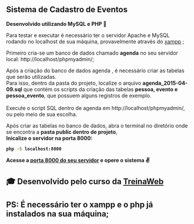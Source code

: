 ## Sistema de Cadastro de Eventos
<b>Desenvolvido utilizando MySQL e PHP :elephant:</b>

Para testar e executar é necessário ter o servidor Apache e MySQL rodando no localhost de sua máquina, 
provavelmente através do [xampp](https://www.apachefriends.org/pt_br/index.html) ;

Primeiro cria-se um banco de dados chamado <b>agenda</b>
no seu servidor local: http://localhost/phpmyadmin/;

<p>
  Após a criação do banco de dados agenda , é necessário criar as tabelas que serão utilizadas.
  <br>
  Para isso, dentro da pasta do projeto, localize o arquivo <b>agenda_2015-04-09.sql</b>
  que contém os scripts da criação das tabelas <b>pessoa, evento e pessoa_evento</b>,
   que possuem alguns registros de exemplo.
  <br>
  <br>
  Execute o script SQL dentro de agenda em http://localhost/phpmyadmin/,
  ou pelo meio de sua escolha.
</p>

<p>
  Após criar as tabelas no banco de dados,
  abra o terminal no diretório onde se encontra a <b>pasta public dentro de projeto</b>,
  <br> 
  <b>Inicalize o servidor na porta 8000:<b>

  ```bash
  php -S localhost:8000
  ```
</p>

Acesse a [porta 8000 do seu servidor](localhost:8000/) e opere o sistema :v:
## :mortar_board: Desenvolvido pelo curso da [TreinaWeb](https://www.treinaweb.com.br/)


## PS: É necessário ter o xampp e o php já instalados na sua máquina;
